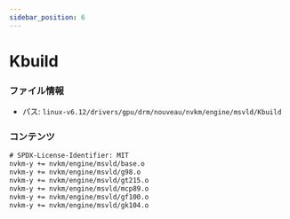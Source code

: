 ```yaml
---
sidebar_position: 6
---
```

# Kbuild

### ファイル情報

- パス: `linux-v6.12/drivers/gpu/drm/nouveau/nvkm/engine/msvld/Kbuild`

### コンテンツ

```txt
# SPDX-License-Identifier: MIT
nvkm-y += nvkm/engine/msvld/base.o
nvkm-y += nvkm/engine/msvld/g98.o
nvkm-y += nvkm/engine/msvld/gt215.o
nvkm-y += nvkm/engine/msvld/mcp89.o
nvkm-y += nvkm/engine/msvld/gf100.o
nvkm-y += nvkm/engine/msvld/gk104.o

```
